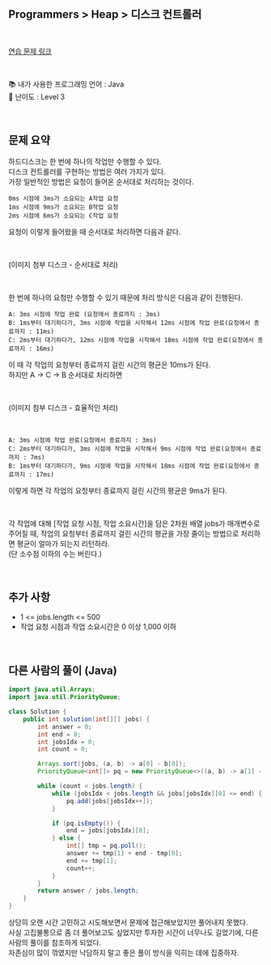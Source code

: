 ## **Programmers > Heap > 디스크 컨트롤러**

</br>

[연습 문제 링크](https://programmers.co.kr/learn/courses/30/lessons/42627)

</br>

📚 내가 사용한 프로그래밍 언어 : Java  
🎢 난이도 : Level 3

</br>

## 문제 요약

하드디스크는 한 번에 하나의 작업만 수행할 수 있다.  
디스크 컨트롤러를 구현하는 방법은 여러 가지가 있다.  
가장 일반적인 방법은 요청이 들어온 순서대로 처리하는 것이다.

```
0ms 시점에 3ms가 소요되는 A작업 요청
1ms 시점에 9ms가 소요되는 B작업 요청
2ms 시점에 6ms가 소요되는 C작업 요청
```

요청이 이렇게 들어왔을 때 순서대로 처리하면 다음과 같다.

</br>

(이미지 첨부 디스크 - 순서대로 처리)

</br>

한 번에 하나의 요청만 수행할 수 있기 때문에 처리 방식은 다음과 같이 진행된다.

```
A: 3ms 시점에 작업 완료 (요청에서 종료까지 : 3ms)
B: 1ms부터 대기하다가, 3ms 시점에 작업을 시작해서 12ms 시점에 작업 완료(요청에서 종료까지 : 11ms)
C: 2ms부터 대기하다가, 12ms 시점에 작업을 시작해서 18ms 시점에 작업 완료(요청에서 종료까지 : 16ms)
```

이 때 각 작업의 요청부터 종료까지 걸린 시간의 평균은 10ms가 된다.  
하지만 A → C → B 순서대로 처리하면

</br>

(이미지 첨부 디스크 - 효율적인 처리)

</br>

```
A: 3ms 시점에 작업 완료(요청에서 종료까지 : 3ms)
C: 2ms부터 대기하다가, 3ms 시점에 작업을 시작해서 9ms 시점에 작업 완료(요청에서 종료까지 : 7ms)
B: 1ms부터 대기하다가, 9ms 시점에 작업을 시작해서 18ms 시점에 작업 완료(요청에서 종료까지 : 17ms)
```

이렇게 하면 각 작업의 요청부터 종료까지 걸린 시간의 평균은 9ms가 된다.

</br>

각 작업에 대해 [작업 요청 시점, 작업 소요시간]을 담은 2차원 배열 jobs가 매개변수로 주어질 때, 작업의 요청부터 종료까지 걸린 시간의 평균을 가장 줄이는 방법으로 처리하면 평균이 얼마가 되는지 리턴하라.  
(단 소수점 이하의 수는 버린다.)

</br>

## 추가 사항

- 1 <= jobs.length <= 500
- 작업 요청 시점과 작업 소요시간은 0 이상 1,000 이하

</br>

## 다른 사람의 풀이 (Java)

```java
import java.util.Arrays;
import java.util.PriorityQueue;

class Solution {
    public int solution(int[][] jobs) {
        int answer = 0;
        int end = 0;
        int jobsIdx = 0;
        int count = 0;

        Arrays.sort(jobs, (a, b) -> a[0] - b[0]);
        PriorityQueue<int[]> pq = new PriorityQueue<>((a, b) -> a[1] - b[1]);

        while (count < jobs.length) {
            while (jobsIdx < jobs.length && jobs[jobsIdx][0] <= end) {
                pq.add(jobs[jobsIdx++]);
            }

            if (pq.isEmpty()) {
                end = jobs[jobsIdx][0];
            } else {
                int[] tmp = pq.poll();
                answer += tmp[1] + end - tmp[0];
                end += tmp[1];
                count++;
            }
        }
        return answer / jobs.length;
    }
}
```

상당히 오랜 시간 고민하고 시도해보면서 문제에 접근해보았지만 풀어내지 못했다.  
사실 고집불통으로 좀 더 풀어보고도 싶었지만 투자한 시간이 너무나도 길었기에, 다른 사람의 풀이를 참조하게 되었다.  
자존심이 많이 꺾였지만 낙담하지 말고 좋은 풀이 방식을 익히는 데에 집중하자.
